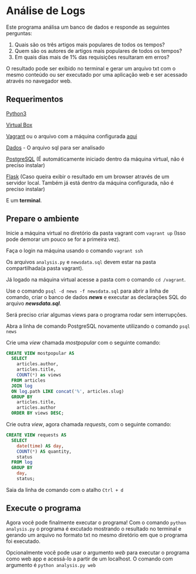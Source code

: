 # Análise de Logs
Este programa análisa um banco de dados e responde as seguintes perguntas:
1. Quais são os três artigos mais populares de todos os tempos?
2. Quem são os autores de artigos mais populares de todos os tempos?
3. Em quais dias mais de 1% das requisições resultaram em erros?

O resultado pode ser exibido no terminal e gerar um arquivo txt com o mesmo conteúdo ou ser executado por uma aplicação web e ser acessado através no navegador web.


## Requerimentos
[Python3](https://www.python.org/downloads/)

[Virtual Box](https://www.virtualbox.org/wiki/Downloads)

[Vagrant](https://www.vagrantup.com) ou o arquivo com a máquina configurada [aqui](https://d17h27t6h515a5.cloudfront.net/topher/2017/June/5948287e_fsnd-virtual-machine/fsnd-virtual-machine.zip)

[Dados](https://d17h27t6h515a5.cloudfront.net/topher/2016/August/57b5f748_newsdata/newsdata.zip) - O arquivo sql para ser analisado

[PostgreSQL](https://www.postgresql.org/) (É automáticamente iniciado dentro da máquina virtual, não é preciso instalar)

[Flask](http://flask.pocoo.org/) (Caso queira exibir o resultado em um browser através de um servidor local. Também já está dentro da máquina configurada, não é preciso instalar)

E um **terminal**.


## Prepare o ambiente
Inicie a máquina virtual no diretório da pasta vagrant com `vagrant up` (Isso pode demorar um pouco se for a primeira vez).

Faça o login na máquina usando o comando `vagrant ssh`

Os arquivos `analysis.py` e `newsdata.sql` devem estar na pasta compartilhada(a pasta vagrant).

Já logado na máquina virtual acesse a pasta com o comando `cd /vagrant`.

Use o comando `psql -d news -f newsdata.sql` para abrir a linha de comando, criar o banco de dados **_news_** e executar as declarações SQL do arquivo **_newsdata.sql_**.

Será preciso criar algumas views para o programa rodar sem interrupções.

Abra a linha de comando PostgreSQL novamente utilizando o comando `psql news`

Crie uma _view_ chamada _mostpopular_ com o seguinte comando:
```sql
CREATE VIEW mostpopular AS
  SELECT 
    articles.author, 
    articles.title, 
    COUNT(*) as views
  FROM articles 
  JOIN log 
  ON log.path LIKE concat('%', articles.slug) 
  GROUP BY
    articles.title,
    articles.author 
  ORDER BY views DESC;
```

Crie outra _view_, agora chamada _requests_, com o seguinte comando:
```sql
CREATE VIEW requests AS
  SELECT 
    date(time) AS day,
    COUNT(*) AS quantity,
    status
  FROM log 
  GROUP BY
    day,
    status;
```

Saia da linha de comando com o atalho `Ctrl + d`

## Execute o programa
Agora você pode finalmente executar o programa!
Com o comando `python analysis.py` o programa é excutado mostrando o resultado no terminal e gerando um arquivo no formato txt no mesmo diretório em que o programa foi executado.

Opcionalmente você pode usar o argumento _web_ para executar o programa como web app e acessá-lo a partir de um localhost.
O comando com argumento é `python analysis.py web`
